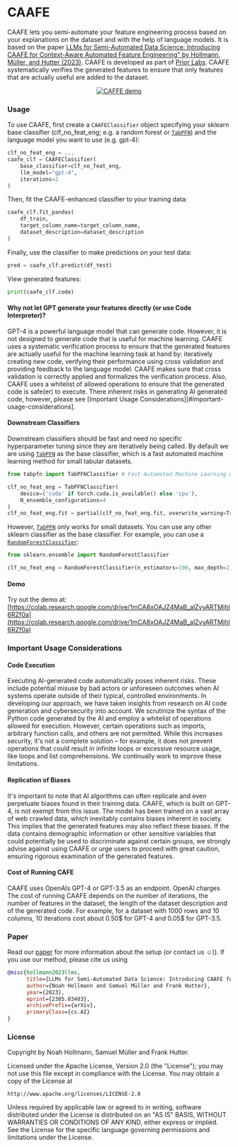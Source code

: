 # CAAFE
CAAFE lets you semi-automate your feature engineering process based on your explanations on the dataset and with the help of language models.
It is based on the paper [LLMs for Semi-Automated Data Science: Introducing CAAFE for Context-Aware Automated Feature Engineering" by Hollmann, Müller, and Hutter (2023)](https://arxiv.org/pdf/2305.03403.pdf).
CAAFE is developed as part of [Prior Labs](http://priorlabs.ai).
CAAFE systematically verifies the generated features to ensure that only features that are actually useful are added to the dataset.

<p align="center">
    <a href="https://www.youtube.com/watch?v=6zCD48d3kNU">
        <img src="https://i.makeagif.com/media/5-20-2023/E4RfRM.gif" alt="CAFFE demo"/>
    </a>
</p>

### Usage
To use CAAFE, first create a `CAAFEClassifier` object specifying your sklearn base classifier (clf_no_feat_eng; e.g. a random forest or [`TabPFN`](https://github.com/automl/TabPFN))
and the language model you want to use (e.g. gpt-4):

```python
clf_no_feat_eng = ...
caafe_clf = CAAFEClassifier(
    base_classifier=clf_no_feat_eng,
    llm_model="gpt-4",
    iterations=2
)
```

Then, fit the CAAFE-enhanced classifier to your training data:
```python
caafe_clf.fit_pandas(
    df_train,
    target_column_name=target_column_name,
    dataset_description=dataset_description
)
```
Finally, use the classifier to make predictions on your test data:

```python
pred = caafe_clf.predict(df_test)
```

View generated features:
```python
print(caafe_clf.code)
```

#### Why not let GPT generate your features directly (or use Code Interpreter)?
GPT-4 is a powerful language model that can generate code.
However, it is not designed to generate code that is useful for machine learning.
CAAFE uses a systematic verification process to ensure that the generated features are actually useful for the machine learning task at hand by: iteratively creating new code, verifying their performance using cross validation and providing feedback to the language model.
CAAFE makes sure that cross validation is correctly applied and formalizes the verification process.
Also, CAAFE uses a whitelist of allowed operations to ensure that the generated code is safe(er) to execute.
There inherent risks in generating AI generated code, however, please see [Important Usage Considerations][#important-usage-considerations].

#### Downstream Classifiers
Downstream classifiers should be fast and need no specific hyperparameter tuning since they are iteratively being called.
By default we are using [`TabPFN`](https://github.com/automl/TabPFN) as the base classifier, which is a fast automated machine learning method for small tabular datasets.

```python
from tabpfn import TabPFNClassifier # Fast Automated Machine Learning method for small tabular datasets

clf_no_feat_eng = TabPFNClassifier(
    device=('cuda' if torch.cuda.is_available() else 'cpu'),
    N_ensemble_configurations=4
)
clf_no_feat_eng.fit = partial(clf_no_feat_eng.fit, overwrite_warning=True)
```

However, [`TabPFN`](https://github.com/automl/TabPFN) only works for small datasets. You can use any other sklearn classifier as the base classifier.
For example, you can use a [`RandomForestClassifier`](https://scikit-learn.org/stable/modules/generated/sklearn.ensemble.RandomForestClassifier.html):
```python
from sklearn.ensemble import RandomForestClassifier

clf_no_feat_eng = RandomForestClassifier(n_estimators=100, max_depth=2)
```

#### Demo
Try out the demo at: [https://colab.research.google.com/drive/1mCA8xOAJZ4MaB_alZvyARTMjhl6RZf0a](https://colab.research.google.com/drive/1mCA8xOAJZ4MaB_alZvyARTMjhl6RZf0a)

### Important Usage Considerations

#### Code Execution
Executing AI-generated code automatically poses inherent risks.
These include potential misuse by bad actors or unforeseen outcomes when AI systems operate outside of their typical, controlled environments.
In developing our approach, we have taken insights from research on AI code generation and cybersecurity into account.
We scrutinize the syntax of the Python code generated by the AI and employ a whitelist of operations allowed for execution.
However, certain operations such as imports, arbitrary function calls, and others are not permitted.
While this increases security, it's not a complete solution – for example, it does not prevent operations that could result in infinite loops or excessive resource usage, like loops and list comprehensions.
We continually work to improve these limitations.

#### Replication of Biases
It's important to note that AI algorithms can often replicate and even perpetuate biases found in their training data.
CAAFE, which is built on GPT-4, is not exempt from this issue.
The model has been trained on a vast array of web crawled data, which inevitably contains biases inherent in society.
This implies that the generated features may also reflect these biases.
If the data contains demographic information or other sensitive variables that could potentially be used to discriminate against certain groups,
we strongly advise against using CAAFE or urge users to proceed with great caution, ensuring rigorous examination of the generated features.

#### Cost of Running CAFE
CAAFE uses OpenAIs GPT-4 or GPT-3.5 as an endpoint.
OpenAI charges The cost of running CAAFE depends on the number of iterations, the number of features in the dataset, the length of the dataset description and of the generated code.
For example, for a dataset with 1000 rows and 10 columns, 10 iterations cost about 0.50\$ for GPT-4 and 0.05\$ for GPT-3.5.

### Paper
Read our [paper](https://arxiv.org/abs/2305.03403) for more information about the setup (or contact us ☺️)).
If you use our method, please cite us using

```bibtex
@misc{hollmann2023llms,
      title={LLMs for Semi-Automated Data Science: Introducing CAAFE for Context-Aware Automated Feature Engineering}, 
      author={Noah Hollmann and Samuel Müller and Frank Hutter},
      year={2023},
      eprint={2305.03403},
      archivePrefix={arXiv},
      primaryClass={cs.AI}
}
```

### License
Copyright by Noah Hollmann, Samuel Müller and Frank Hutter.

Licensed under the Apache License, Version 2.0 (the "License");
you may not use this file except in compliance with the License.
You may obtain a copy of the License at

    http://www.apache.org/licenses/LICENSE-2.0

Unless required by applicable law or agreed to in writing, software
distributed under the License is distributed on an "AS IS" BASIS,
WITHOUT WARRANTIES OR CONDITIONS OF ANY KIND, either express or implied.
See the License for the specific language governing permissions and
limitations under the License.
